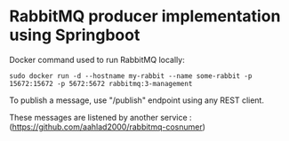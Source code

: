 # RabbitMQ producer implementation using Springboot  
 Docker command used to run RabbitMQ locally:

 ``sudo docker run -d --hostname my-rabbit --name some-rabbit -p 15672:15672 -p 5672:5672 rabbitmq:3-management``

 To publish a message, use "/publish" endpoint using any REST client.

 These messages are listened by another service :
 (https://github.com/aahlad2000/rabbitmq-cosnumer)
